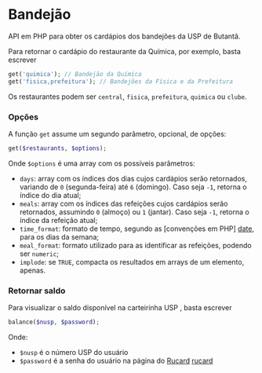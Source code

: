 # Bandejão

API em PHP para obter os cardápios dos bandejões da USP de Butantã.

Para retornar o cardápio do restaurante da Química, por exemplo, basta escrever
```php
get('quimica'); // Bandejão da Química
get('fisica,prefeitura'); // Bandejões da Física e da Prefeitura
```

Os restaurantes podem ser `central`, `fisica`, `prefeitura`, `quimica` ou `clube`.


### Opções

A função `get` assume um segundo parâmetro, opcional, de opções:
```php
get($restaurants, $options);
```

Onde `$options` é uma array com os possíveis parâmetros:

* `days`: array com os índices dos dias cujos cardápios serão retornados, variando de `0` (segunda-feira) até `6` (domingo). Caso seja `-1`, retorna o índice do dia atual;
* `meals`: array com os índices das refeições cujos cardápios serão retornados, assumindo `0` (almoço) ou `1` (jantar). Caso seja `-1`, retorna o índice da refeição atual;
* `time_format`: formato de tempo, segundo as [convenções em PHP] [date], para os dias da semana;
* `meal_format`: formato utilizado para as identificar as refeições, podendo ser `numeric`;
* `implode`: se `TRUE`, compacta os resultados em arrays de um elemento, apenas.


### Retornar saldo

Para visualizar o saldo disponível na carteirinha USP , basta escrever
```php
balance($nusp, $password);
```

Onde:

* `$nusp` é o número USP do usuário
* `$password` é a senha do usuário na página do [Rucard] [rucard]

 

[date]: http://php.net/manual/en/function.date.php
[rucard]: https://uspdigital.usp.br/rucard